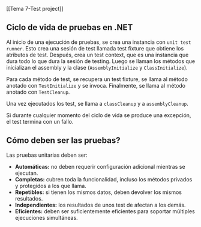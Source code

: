[[Tema 7-Test project]]

## Ciclo de vida de pruebas en .NET
Al inicio de una ejecución de pruebas, se crea una instancia con `unit test runner`. Esto crea una sesión de test llamada test fixture que obtiene los atributos de test. Después, crea un test context, que es una instancia que dura todo lo que dura la sesión de testing. Luego se llaman los métodos que inicializan el assembly y la clase (`AssemblyInitialize` y `ClassInitialize`).

Para cada método de test, se recupera un test fixture, se llama al método anotado con `TestInitialize` y se invoca. Finalmente, se llama al método anotado con `TestCleanup`.

Una vez ejecutados los test, se llama a `classCleanup` y a `assemblyCleanup`. 

Si durante cualquier momento del ciclo de vida se produce una excepción, el test termina con un fallo. 

## Cómo deben ser las pruebas?
Las pruebas unitarias deben ser:
+ **Automáticas:** no deben requerir configuración adicional mientras se ejecutan.
+ **Completas:** cubren toda la funcionalidad, incluso los métodos privados y protegidos a los que llama.
+ **Repetibles:** si tienen los mismos datos, deben devolver los mismos resultados.
+ **Independientes:** los resultados de unos test de afectan a los demás.
+ **Eficientes:** deben ser suficientemente eficientes para soportar múltiples ejecuciones simultáneas.